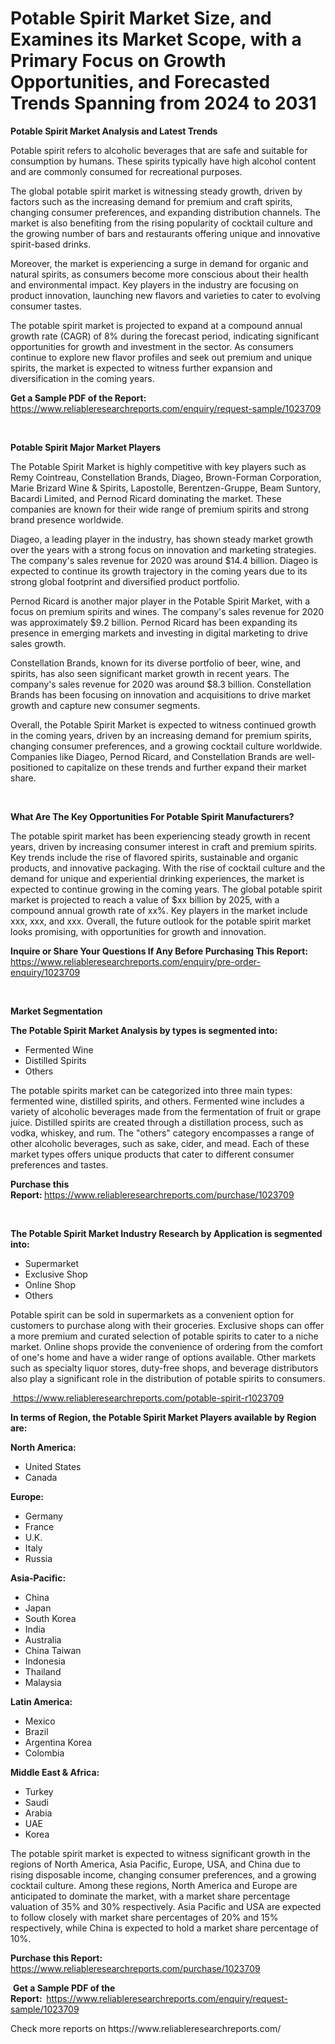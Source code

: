 <p><h1>Potable Spirit Market Size, and Examines its Market Scope, with a Primary Focus on Growth Opportunities, and Forecasted Trends Spanning from 2024 to 2031</h1></p><p><strong>Potable Spirit Market Analysis and Latest Trends</strong></p>
<p><p>Potable spirit refers to alcoholic beverages that are safe and suitable for consumption by humans. These spirits typically have high alcohol content and are commonly consumed for recreational purposes.</p><p>The global potable spirit market is witnessing steady growth, driven by factors such as the increasing demand for premium and craft spirits, changing consumer preferences, and expanding distribution channels. The market is also benefiting from the rising popularity of cocktail culture and the growing number of bars and restaurants offering unique and innovative spirit-based drinks.</p><p>Moreover, the market is experiencing a surge in demand for organic and natural spirits, as consumers become more conscious about their health and environmental impact. Key players in the industry are focusing on product innovation, launching new flavors and varieties to cater to evolving consumer tastes.</p><p>The potable spirit market is projected to expand at a compound annual growth rate (CAGR) of 8% during the forecast period, indicating significant opportunities for growth and investment in the sector. As consumers continue to explore new flavor profiles and seek out premium and unique spirits, the market is expected to witness further expansion and diversification in the coming years.</p></p>
<p><strong>Get a Sample PDF of the Report:&nbsp;</strong> <a href="https://www.reliableresearchreports.com/enquiry/request-sample/1023709">https://www.reliableresearchreports.com/enquiry/request-sample/1023709</a></p>
<p>&nbsp;</p>
<p><strong>Potable Spirit Major Market Players</strong></p>
<p><p>The Potable Spirit Market is highly competitive with key players such as Remy Cointreau, Constellation Brands, Diageo, Brown-Forman Corporation, Marie Brizard Wine & Spirits, Lapostolle, Berentzen-Gruppe, Beam Suntory, Bacardi Limited, and Pernod Ricard dominating the market. These companies are known for their wide range of premium spirits and strong brand presence worldwide.</p><p>Diageo, a leading player in the industry, has shown steady market growth over the years with a strong focus on innovation and marketing strategies. The company's sales revenue for 2020 was around $14.4 billion. Diageo is expected to continue its growth trajectory in the coming years due to its strong global footprint and diversified product portfolio.</p><p>Pernod Ricard is another major player in the Potable Spirit Market, with a focus on premium spirits and wines. The company's sales revenue for 2020 was approximately $9.2 billion. Pernod Ricard has been expanding its presence in emerging markets and investing in digital marketing to drive sales growth.</p><p>Constellation Brands, known for its diverse portfolio of beer, wine, and spirits, has also seen significant market growth in recent years. The company's sales revenue for 2020 was around $8.3 billion. Constellation Brands has been focusing on innovation and acquisitions to drive market growth and capture new consumer segments.</p><p>Overall, the Potable Spirit Market is expected to witness continued growth in the coming years, driven by an increasing demand for premium spirits, changing consumer preferences, and a growing cocktail culture worldwide. Companies like Diageo, Pernod Ricard, and Constellation Brands are well-positioned to capitalize on these trends and further expand their market share.</p></p>
<p>&nbsp;</p>
<p><strong>What Are The Key Opportunities For Potable Spirit Manufacturers?</strong></p>
<p><p>The potable spirit market has been experiencing steady growth in recent years, driven by increasing consumer interest in craft and premium spirits. Key trends include the rise of flavored spirits, sustainable and organic products, and innovative packaging. With the rise of cocktail culture and the demand for unique and experiential drinking experiences, the market is expected to continue growing in the coming years. The global potable spirit market is projected to reach a value of $xx billion by 2025, with a compound annual growth rate of xx%. Key players in the market include xxx, xxx, and xxx. Overall, the future outlook for the potable spirit market looks promising, with opportunities for growth and innovation.</p></p>
<p><strong>Inquire or Share Your Questions If Any Before Purchasing This Report:</strong> <a href="https://www.reliableresearchreports.com/enquiry/pre-order-enquiry/1023709">https://www.reliableresearchreports.com/enquiry/pre-order-enquiry/1023709</a></p>
<p>&nbsp;</p>
<p><strong>Market Segmentation</strong></p>
<p><strong>The Potable Spirit Market Analysis by types is segmented into:</strong></p>
<p><ul><li>Fermented Wine</li><li>Distilled Spirits</li><li>Others</li></ul></p>
<p><p>The potable spirits market can be categorized into three main types: fermented wine, distilled spirits, and others. Fermented wine includes a variety of alcoholic beverages made from the fermentation of fruit or grape juice. Distilled spirits are created through a distillation process, such as vodka, whiskey, and rum. The "others" category encompasses a range of other alcoholic beverages, such as sake, cider, and mead. Each of these market types offers unique products that cater to different consumer preferences and tastes.</p></p>
<p><strong>Purchase this Report:&nbsp;</strong><a href="https://www.reliableresearchreports.com/purchase/1023709">https://www.reliableresearchreports.com/purchase/1023709</a></p>
<p>&nbsp;</p>
<p><strong>The Potable Spirit Market Industry Research by Application is segmented into:</strong></p>
<p><ul><li>Supermarket</li><li>Exclusive Shop</li><li>Online Shop</li><li>Others</li></ul></p>
<p><p>Potable spirit can be sold in supermarkets as a convenient option for customers to purchase along with their groceries. Exclusive shops can offer a more premium and curated selection of potable spirits to cater to a niche market. Online shops provide the convenience of ordering from the comfort of one's home and have a wider range of options available. Other markets such as specialty liquor stores, duty-free shops, and beverage distributors also play a significant role in the distribution of potable spirits to consumers.</p></p>
<p><a href="https://www.reliableresearchreports.com/potable-spirit-r1023709">&nbsp;https://www.reliableresearchreports.com/potable-spirit-r1023709</a></p>
<p><strong>In terms of Region, the Potable Spirit Market Players available by Region are:</strong></p>
<p>
    <p> <strong> North America: </strong>
        <ul>
            <li>United States</li>
            <li>Canada</li>
        </ul>
        </p> 
    <p> <strong> Europe: </strong>
        <ul>
            <li>Germany</li>
            <li>France</li>
            <li>U.K.</li>
            <li>Italy</li>
            <li>Russia</li>
        </ul>
        </p> 
    <p> <strong> Asia-Pacific: </strong>
        <ul>
            <li>China</li>
            <li>Japan</li>
            <li>South Korea</li>
            <li>India</li>
            <li>Australia</li>
            <li>China Taiwan</li>
            <li>Indonesia</li>
            <li>Thailand</li>
            <li>Malaysia</li>
        </ul>
        </p> 
    <p> <strong> Latin America: </strong>
        <ul>
            <li>Mexico</li>
            <li>Brazil</li>
            <li>Argentina Korea</li>
            <li>Colombia</li>
        </ul>
        </p> 
    <p> <strong> Middle East & Africa: </strong>
        <ul>
            <li>Turkey</li>
            <li>Saudi</li>
            <li>Arabia</li>
            <li>UAE</li>
            <li>Korea</li>
        </ul>
    </p>
    </p>
<p><p>The potable spirit market is expected to witness significant growth in the regions of North America, Asia Pacific, Europe, USA, and China due to rising disposable income, changing consumer preferences, and a growing cocktail culture. Among these regions, North America and Europe are anticipated to dominate the market, with a market share percentage valuation of 35% and 30% respectively. Asia Pacific and USA are expected to follow closely with market share percentages of 20% and 15% respectively, while China is expected to hold a market share percentage of 10%.</p></p>
<p><strong>Purchase this Report: </strong><a href="https://www.reliableresearchreports.com/purchase/1023709">https://www.reliableresearchreports.com/purchase/1023709</a></p>
<p>&nbsp;<strong>Get a Sample PDF of the Report:&nbsp;&nbsp;</strong><a href="https://www.reliableresearchreports.com/enquiry/request-sample/1023709">https://www.reliableresearchreports.com/enquiry/request-sample/1023709</a></p>
<p><strong></strong></p>
<p>Check more reports on https://www.reliableresearchreports.com/</p>